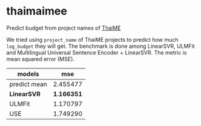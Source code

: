 # thaimaimee
Predict budget from project names of [ThaiME](http://nscr.nesdb.go.th/thaime-project/) 

We tried using `project_name` of ThaiME projects to predict how much `log_budget` they will get. The benchmark is done among LinearSVR, ULMFit and Multilingual Universal Sentence Encoder + LinearSVR. The metric is mean squared error (MSE).

| models       | mse      |
|--------------|----------|
| predict mean | 2.455477 |
| **LinearSVR**    | **1.166351** |
| ULMFit       | 1.170797 |
| USE          | 1.749290 |
